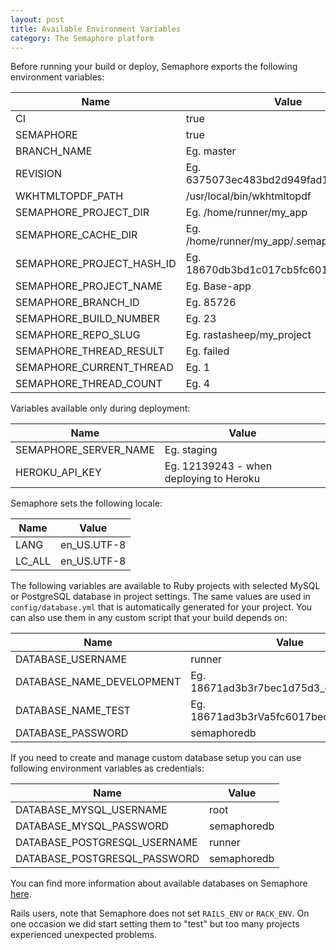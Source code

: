 ```yaml
---
layout: post
title: Available Environment Variables
category: The Semaphore platform
---
```


Before running your build or deploy, Semaphore exports the following environment variables:

<table class="table table-striped table-bordered">
  <thead>
    <tr>
      <th>Name</th>
      <th>Value</th>
    </tr>
  </thead>
  <tbody>
    <tr>
      <td>CI</td>
      <td>true</td>
    </tr>
    <tr>
      <td>SEMAPHORE</td>
      <td>true</td>
    </tr>
    <tr>
      <td>BRANCH_NAME</td>
      <td>Eg. master</td>
    </tr>
    <tr>
      <td>REVISION</td>
      <td>Eg. 6375073ec483bd2d949fad188d1ab869</td>
    </tr>
    <tr>
      <td>WKHTMLTOPDF_PATH</td>
      <td>/usr/local/bin/wkhtmltopdf</td>
    </tr>
    <tr>
      <td>SEMAPHORE_PROJECT_DIR</td>
      <td>Eg. /home/runner/my_app</td>
    </tr>
    <tr>
      <td>SEMAPHORE_CACHE_DIR</td>
      <td>Eg. /home/runner/my_app/.semaphore_cache</td>
    </tr>
    <tr>
      <td>SEMAPHORE_PROJECT_HASH_ID</td>
      <td>Eg. 18670db3bd1c017cb5fc6013bec1d75d3</td>
    </tr>
    <tr>
      <td>SEMAPHORE_PROJECT_NAME</td>
      <td>Eg. Base-app</td>
    </tr>
    <tr>
      <td>SEMAPHORE_BRANCH_ID</td>
      <td>Eg. 85726</td>
    <tr>
      <td>SEMAPHORE_BUILD_NUMBER</td>
      <td>Eg. 23</td>
    </tr>
    <tr>
      <td>SEMAPHORE_REPO_SLUG</td>
      <td>Eg. rastasheep/my_project</td>
    </tr>
    <tr>
      <td>SEMAPHORE_THREAD_RESULT</td>
      <td>Eg. failed</td>
    </tr>
    <tr>
      <td>SEMAPHORE_CURRENT_THREAD</td>
      <td>Eg. 1</td>
    </tr>
    <tr>
      <td>SEMAPHORE_THREAD_COUNT</td>
      <td>Eg. 4</td>
    </tr>
  </tbody>
</table>


Variables available only during deployment:

<table class="table table-striped table-bordered">
  <thead>
    <tr>
      <th>Name</th>
      <th>Value</th>
    </tr>
  </thead>
  <tbody>
    <tr>
      <td>SEMAPHORE_SERVER_NAME</td>
      <td>Eg. staging</td>
    </tr>
    <tr>
      <td>HEROKU_API_KEY</td>
      <td>Eg. 12139243 - when deploying to Heroku</td>
    </tr>
  </tbody>
</table>

Semaphore sets the following locale:

<table class="table table-striped table-bordered">
  <thead>
    <tr>
      <th>Name</th>
      <th>Value</th>
    </tr>
  </thead>
  <tbody>
    <tr>
      <td>LANG</td>
      <td>en_US.UTF-8</td>
    </tr>
    <tr>
      <td>LC_ALL</td>
      <td>en_US.UTF-8</td>
    </tr>
  </tbody>
</table>

The following variables are available to Ruby projects with selected MySQL or PostgreSQL database in project settings. The same values are used in `config/database.yml` that is automatically generated for your project. You can also use them in any custom script that your build depends on:

<table class="table table-striped table-bordered">
  <thead>
    <tr>
      <th>Name</th>
      <th>Value</th>
    </tr>
  </thead>
  <tbody>
    <tr>
      <td>DATABASE_USERNAME</td>
      <td>runner</td>
    </tr>
    <tr>
      <td>DATABASE_NAME_DEVELOPMENT</td>
      <td>Eg. 18671ad3b3r7bec1d75d3_development</td>
    </tr>
    <tr>
      <td>DATABASE_NAME_TEST</td>
      <td>Eg. 18671ad3b3rVa5fc6017bec1d75d3_test</td>
    </tr>
    <tr>
      <td>DATABASE_PASSWORD</td>
      <td>semaphoredb</td>
    </tr>
  </tbody>
</table>

If you need to create and manage custom database setup you can use following environment variables as credentials:

<table class="table table-striped table-bordered">
  <thead>
    <tr>
      <th>Name</th>
      <th>Value</th>
    </tr>
  </thead>
  <tbody>
    <tr>
      <td>DATABASE_MYSQL_USERNAME</td>
      <td>root</td>
    </tr>
    <tr>
      <td>DATABASE_MYSQL_PASSWORD</td>
      <td>semaphoredb</td>
    </tr>
    <tr>
      <td>DATABASE_POSTGRESQL_USERNAME</td>
      <td>runner</td>
    </tr>
    <tr>
      <td>DATABASE_POSTGRESQL_PASSWORD</td>
      <td>semaphoredb</td>
    </tr>
  </tbody>
</table>

You can find more information about available databases on Semaphore [here](/docs/database-access.html).

Rails users, note that Semaphore does not set `RAILS_ENV` or `RACK_ENV`.
On one occasion we did start setting them to "test" but too many projects
experienced unexpected problems.
